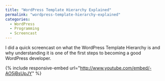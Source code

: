 ```yaml
---
title: "WordPress Template Hierarchy Explained"
permalink: "wordpress-template-hierarchy-explained"
categories:
  - WordPress
  - Programming
  - Screencast
---
```


I did a quick screencast on what the WordPress Template Hierarchy is and why understanding it is one of the first steps to becoming a good WordPress developer.

{% include responsive-embed url="http://www.youtube.com/embed/-AO5jBsUpJY" %}
